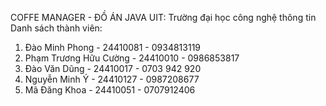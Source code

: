 COFFE MANAGER - ĐỒ ÁN JAVA
UIT: Trường đại học công nghệ thông tin
Danh sách thành viên:
1. Đào Minh Phong - 24410081 - 0934813119
2. Phạm Trương Hữu Cường - 24410010 - 0986853817
3. Đào Văn Dũng - 24410017 - 0703 942 920
4. Nguyễn Minh Ý - 24410127 - 0987208677
5. Mã Đăng Khoa - 24410051 - 0707912406
